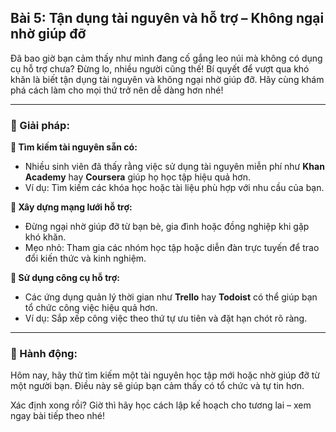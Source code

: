 ## Bài 5: Tận dụng tài nguyên và hỗ trợ – Không ngại nhờ giúp đỡ

Đã bao giờ bạn cảm thấy như mình đang cố gắng leo núi mà không có dụng cụ hỗ trợ chưa? Đừng lo, nhiều người cũng thế! Bí quyết để vượt qua khó khăn là biết tận dụng tài nguyên và không ngại nhờ giúp đỡ. Hãy cùng khám phá cách làm cho mọi thứ trở nên dễ dàng hơn nhé!

---

### 📌 Giải pháp:

**🔹 Tìm kiếm tài nguyên sẵn có:**

- Nhiều sinh viên đã thấy rằng việc sử dụng tài nguyên miễn phí như **Khan Academy** hay **Coursera** giúp họ học tập hiệu quả hơn.  
- Ví dụ: Tìm kiếm các khóa học hoặc tài liệu phù hợp với nhu cầu của bạn.

**🔹 Xây dựng mạng lưới hỗ trợ:**

- Đừng ngại nhờ giúp đỡ từ bạn bè, gia đình hoặc đồng nghiệp khi gặp khó khăn.  
- Mẹo nhỏ: Tham gia các nhóm học tập hoặc diễn đàn trực tuyến để trao đổi kiến thức và kinh nghiệm.

**🔹 Sử dụng công cụ hỗ trợ:**

- Các ứng dụng quản lý thời gian như **Trello** hay **Todoist** có thể giúp bạn tổ chức công việc hiệu quả hơn.  
- Ví dụ: Sắp xếp công việc theo thứ tự ưu tiên và đặt hạn chót rõ ràng.

---

### 🚀 Hành động:

Hôm nay, hãy thử tìm kiếm một tài nguyên học tập mới hoặc nhờ giúp đỡ từ một người bạn. Điều này sẽ giúp bạn cảm thấy có tổ chức và tự tin hơn.

Xác định xong rồi? Giờ thì hãy học cách lập kế hoạch cho tương lai – xem ngay bài tiếp theo nhé!